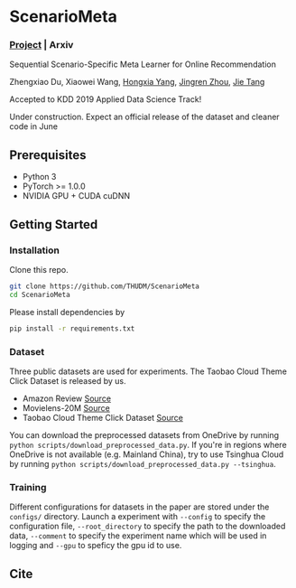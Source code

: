 # ScenarioMeta
### [Project](https://sites.google.com/view/scenariometa) | Arxiv

Sequential Scenario-Specific Meta Learner for Online Recommendation

Zhengxiao Du, Xiaowei Wang, [Hongxia Yang](https://sites.google.com/site/hystatistics/home), [Jingren Zhou](http://www.cs.columbia.edu/~jrzhou/), [Jie Tang](http://keg.cs.tsinghua.edu.cn/jietang/)

Accepted to KDD 2019 Applied Data Science Track!

Under construction. Expect an official release of the dataset and cleaner code in June

## Prerequisites

- Python 3
- PyTorch >= 1.0.0
- NVIDIA GPU + CUDA cuDNN

## Getting Started

### Installation

Clone this repo.

```bash
git clone https://github.com/THUDM/ScenarioMeta
cd ScenarioMeta
```

Please install dependencies by

```bash
pip install -r requirements.txt
```

### Dataset

Three public datasets are used for experiments. The Taobao Cloud Theme Click Dataset is released by us.

- Amazon Review [Source](http://jmcauley.ucsd.edu/data/amazon)
- Movielens-20M [Source](https://grouplens.org/datasets/movielens/20m/)
- Taobao Cloud Theme Click Dataset [Source](https://tianchi.aliyun.com/dataset/dataDetail?dataId=9716)

You can download the preprocessed datasets from OneDrive by running `python scripts/download_preprocessed_data.py`.
If you're in regions where OneDrive is not available (e.g. Mainland China), try to use Tsinghua Cloud by running `python scripts/download_preprocessed_data.py --tsinghua`.

### Training

Different configurations for datasets in the paper are stored under the `configs/` directory. Launch a experiment with `--config` to specify the configuration file, `--root_directory` to specify the path to the downloaded data, `--comment` to specify the experiment name which will be used in logging and `--gpu` to speficy the gpu id to use. 

## Cite